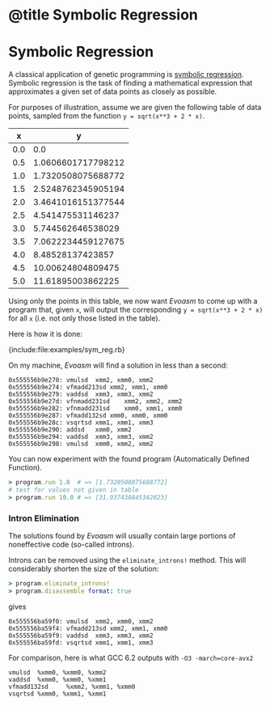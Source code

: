 # @title Symbolic Regression
# Symbolic Regression

A classical application of genetic programming is [symbolic regression](https://en.wikipedia.org/wiki/Symbolic_regression).
Symbolic regression is the task of finding a mathematical expression that approximates a given set of data points as closely as possible.

For purposes of illustration, assume we are given the following
table of data points, sampled from the function `y = sqrt(x**3 + 2 * x)`.

| x  | y |
| ------- | ----- |
| 0.0 | 0.0 |
| 0.5 | 1.0606601717798212 |
| 1.0 | 1.7320508075688772 |
| 1.5 | 2.5248762345905194 |
| 2.0 | 3.4641016151377544 |
| 2.5 | 4.541475531146237  |
| 3.0 | 5.744562646538029  |
| 3.5 | 7.0622234459127675 |
| 4.0 | 8.48528137423857   |
| 4.5 | 10.00624804809475  |
| 5.0 | 11.61895003862225  |

Using only the points in this table, we now want *Evoasm*
to come up with a program that, given `x`, will output the
 corresponding `y = sqrt(x**3 + 2 * x)` for all `x` (i.e. not only those listed in the table).

Here is how it is done:
 
{include:file:examples/sym_reg.rb}

On my machine, *Evoasm* will find a solution in less than a second:

```
0x555556b9e270:	vmulsd	xmm2, xmm0, xmm2
0x555556b9e274:	vfmadd213sd	xmm2, xmm1, xmm0
0x555556b9e279:	vaddsd	xmm3, xmm3, xmm2
0x555556b9e27d:	vfnmadd231sd	xmm2, xmm2, xmm2
0x555556b9e282:	vfnmadd231sd	xmm0, xmm1, xmm0
0x555556b9e287:	vfmadd132sd	xmm0, xmm0, xmm0
0x555556b9e28c:	vsqrtsd	xmm1, xmm1, xmm3
0x555556b9e290:	addsd	xmm0, xmm2
0x555556b9e294:	vaddsd	xmm3, xmm3, xmm2
0x555556b9e298:	vmulsd	xmm0, xmm2, xmm2
```

You can now experiment with the found program (Automatically Defined Function).

```ruby
> program.run 1.0  # => [1.7320508075688772]
# test for values not given in table
> program.run 10.0 # => [31.937438845342623]
```

### Intron Elimination
The solutions found by *Evoasm* will usually contain large 
portions of noneffective code (so-called introns).

Introns can be removed using the `eliminate_introns!` method.
This will considerably shorten the size of the solution:

```ruby
> program.eliminate_introns!
> program.disassemble format: true
```
gives

```
0x555556ba59f0:	vmulsd	xmm2, xmm0, xmm2
0x555556ba59f4:	vfmadd213sd	xmm2, xmm1, xmm0
0x555556ba59f9:	vaddsd	xmm3, xmm3, xmm2
0x555556ba59fd:	vsqrtsd	xmm1, xmm1, xmm3
```

For comparison, here is what GCC 6.2 outputs with `-O3 -march=core-avx2`
```
vmulsd  %xmm0, %xmm0, %xmm2
vaddsd  %xmm0, %xmm0, %xmm1
vfmadd132sd     %xmm2, %xmm1, %xmm0
vsqrtsd %xmm0, %xmm1, %xmm1
```        

